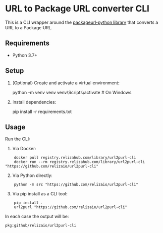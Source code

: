 # URL to Package URL converter CLI

This is a CLI wrapper around the [packageurl-python library](https://github.com/package-url/packageurl-python) that converts a URL to a Package URL.

## Requirements

- Python 3.7+

## Setup

1. (Optional) Create and activate a virtual environment:

    python -m venv venv
    venv\Scripts\activate  # On Windows

2. Install dependencies:

    pip install -r requirements.txt

## Usage

Run the CLI:

1. Via Docker:
```
    docker pull registry.relizahub.com/library/url2purl-cli
    docker run --rm registry.relizahub.com/library/url2purl-cli "https://github.com/relizaio/url2purl-cli"
```

2. Via Python directly:
```
    python -m src "https://github.com/relizaio/url2purl-cli"
```

3. Via pip install as a CLI tool:
```
    pip install .
    url2purl "https://github.com/relizaio/url2purl-cli"
```

In each case the output will be:

```
pkg:github/relizaio/url2purl-cli
```